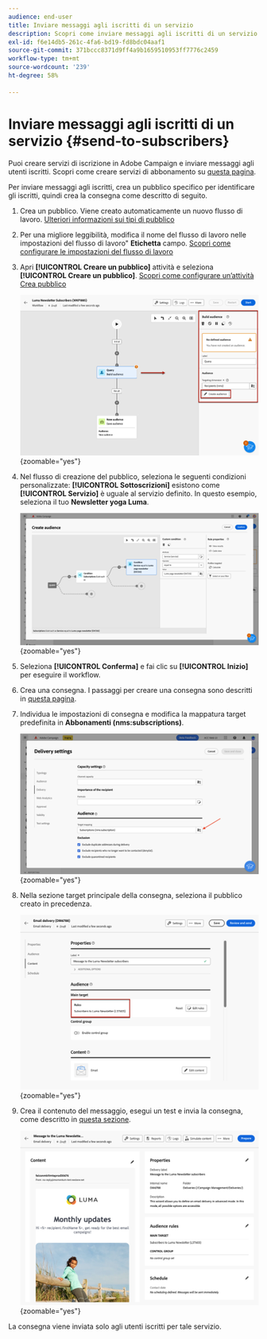 ```yaml
---
audience: end-user
title: Inviare messaggi agli iscritti di un servizio
description: Scopri come inviare messaggi agli iscritti di un servizio
exl-id: f6e14db5-261c-4fa6-bd19-fd8bdc04aaf1
source-git-commit: 371bccc8371d9ff4a9b1659510953ff7776c2459
workflow-type: tm+mt
source-wordcount: '239'
ht-degree: 58%

---
```


# Inviare messaggi agli iscritti di un servizio {#send-to-subscribers}

Puoi creare servizi di iscrizione in Adobe Campaign e inviare messaggi agli utenti iscritti. Scopri come creare servizi di abbonamento su [questa pagina](../audience//manage-services.md#create-service).

Per inviare messaggi agli iscritti, crea un pubblico specifico per identificare gli iscritti, quindi crea la consegna come descritto di seguito.

1. Crea un pubblico. Viene creato automaticamente un nuovo flusso di lavoro. [Ulteriori informazioni sui tipi di pubblico](../audience/create-audience.md)

1. Per una migliore leggibilità, modifica il nome del flusso di lavoro nelle impostazioni del flusso di lavoro&quot; **Etichetta** campo. [Scopri come configurare le impostazioni del flusso di lavoro](../workflows/workflow-settings.md)

1. Apri **[!UICONTROL Creare un pubblico]** attività e seleziona **[!UICONTROL Creare un pubblico]**. [Scopri come configurare un’attività Crea pubblico](../workflows/activities/build-audience.md)

   ![](assets/service-create-audience.png){zoomable=&quot;yes&quot;}

1. Nel flusso di creazione del pubblico, seleziona le seguenti condizioni personalizzate: **[!UICONTROL Sottoscrizioni]** esistono come **[!UICONTROL Servizio]** è uguale al servizio definito. In questo esempio, seleziona il tuo **Newsletter yoga Luma**.

   ![](assets/service-audience-subscribers.png){zoomable=&quot;yes&quot;}

1. Seleziona **[!UICONTROL Conferma]** e fai clic su **[!UICONTROL Inizio]** per eseguire il workflow.

1. Crea una consegna. I passaggi per creare una consegna sono descritti in [questa pagina](../msg/gs-messages.md#create-delivery).
1. Individua le impostazioni di consegna e modifica la mappatura target predefinita in **Abbonamenti (nms:subscriptions)**.

   ![](assets/service-delivery-change-mapping.png){zoomable=&quot;yes&quot;}

1. Nella sezione target principale della consegna, seleziona il pubblico creato in precedenza.

   ![](assets/service-delivery-targeting-subscribers.png){zoomable=&quot;yes&quot;}

1. Crea il contenuto del messaggio, esegui un test e invia la consegna, come descritto in [questa sezione](../preview-test/preview-test.md).

   ![](assets/service-delivery-ready.png){zoomable=&quot;yes&quot;}

La consegna viene inviata solo agli utenti iscritti per tale servizio.
